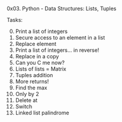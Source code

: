 0x03. Python - Data Structures: Lists, Tuples

Tasks:

0. Print a list of integers
1. Secure access to an element in a list
2. Replace element
3. Print a list of integers... in reverse!
4. Replace in a copy
5. Can you C me now?
6. Lists of lists = Matrix
7. Tuples addition
8. More returns!
9. Find the max
10. Only by 2
11. Delete at
12. Switch
13. Linked list palindrome

